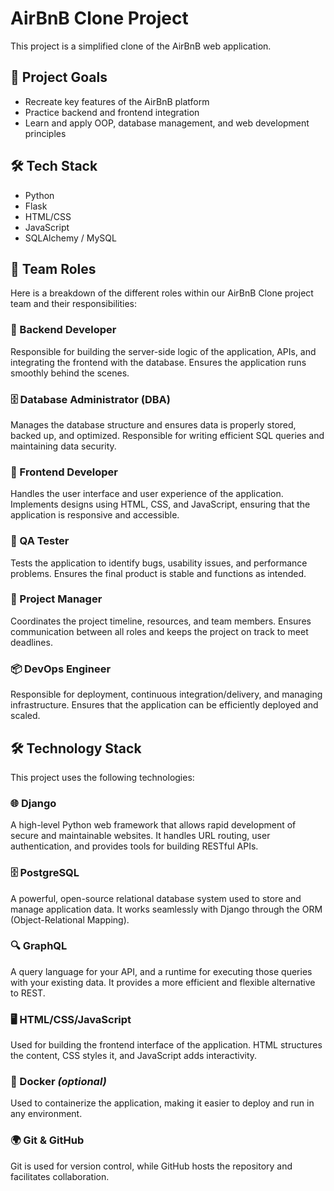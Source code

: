 # AirBnB Clone Project

This project is a simplified clone of the AirBnB web application.

## 📌 Project Goals

- Recreate key features of the AirBnB platform
- Practice backend and frontend integration
- Learn and apply OOP, database management, and web development principles

## 🛠 Tech Stack

- Python
- Flask
- HTML/CSS
- JavaScript
- SQLAlchemy / MySQL

## 👥 Team Roles

Here is a breakdown of the different roles within our AirBnB Clone project team and their responsibilities:

### 🔧 Backend Developer
Responsible for building the server-side logic of the application, APIs, and integrating the frontend with the database. Ensures the application runs smoothly behind the scenes.

### 🗄️ Database Administrator (DBA)
Manages the database structure and ensures data is properly stored, backed up, and optimized. Responsible for writing efficient SQL queries and maintaining data security.

### 🎨 Frontend Developer
Handles the user interface and user experience of the application. Implements designs using HTML, CSS, and JavaScript, ensuring that the application is responsive and accessible.

### 🧪 QA Tester
Tests the application to identify bugs, usability issues, and performance problems. Ensures the final product is stable and functions as intended.

### 📂 Project Manager
Coordinates the project timeline, resources, and team members. Ensures communication between all roles and keeps the project on track to meet deadlines.

### 📦 DevOps Engineer
Responsible for deployment, continuous integration/delivery, and managing infrastructure. Ensures that the application can be efficiently deployed and scaled.

## 🛠 Technology Stack

This project uses the following technologies:

### 🌐 Django
A high-level Python web framework that allows rapid development of secure and maintainable websites. It handles URL routing, user authentication, and provides tools for building RESTful APIs.

### 🗄️ PostgreSQL
A powerful, open-source relational database system used to store and manage application data. It works seamlessly with Django through the ORM (Object-Relational Mapping).

### 🔍 GraphQL
A query language for your API, and a runtime for executing those queries with your existing data. It provides a more efficient and flexible alternative to REST.

### 🖥️ HTML/CSS/JavaScript
Used for building the frontend interface of the application. HTML structures the content, CSS styles it, and JavaScript adds interactivity.

### 🐳 Docker *(optional)*
Used to containerize the application, making it easier to deploy and run in any environment.

### 🌍 Git & GitHub
Git is used for version control, while GitHub hosts the repository and facilitates collaboration.

